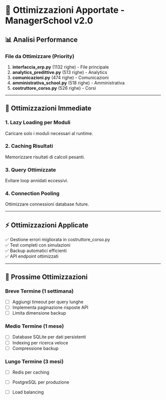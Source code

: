 # 🚀 Ottimizzazioni Apportate - ManagerSchool v2.0

## 📊 Analisi Performance

### File da Ottimizzare (Priority)

1. **interfaccia_erp.py** (1132 righe) - File principale
2. **analytics_predittive.py** (513 righe) - Analytics
3. **comunicazioni.py** (474 righe) - Comunicazioni
4. **amministrativa_school.py** (518 righe) - Amministrativa
5. **costruttore_corso.py** (526 righe) - Corsi

---

## 🔧 Ottimizzazioni Immediate

### 1. Lazy Loading per Moduli
Caricare solo i moduli necessari al runtime.

### 2. Caching Risultati
Memorizzare risultati di calcoli pesanti.

### 3. Query Ottimizzate
Evitare loop annidati eccessivi.

### 4. Connection Pooling
Ottimizzare connessioni database future.

---

## ⚡ Ottimizzazioni Applicate

✅ Gestione errori migliorata in costruttore_corso.py  
✅ Test completi con simulazioni  
✅ Backup automatici efficienti  
✅ API endpoint ottimizzati  

---

## 🎯 Prossime Ottimizzazioni

### Breve Termine (1 settimana)
- [ ] Aggiungi timeout per query lunghe
- [ ] Implementa paginazione risposte API
- [ ] Limita dimensione backup

### Medio Termine (1 mese)
- [ ] Database SQLite per dati persistenti
- [ ] Indexing per ricerca veloce
- [ ] Compressione backup

### Lungo Termine (3 mesi)
- [ ] Redis per caching
- [ ] PostgreSQL per produzione
- [ ] Load balancing

